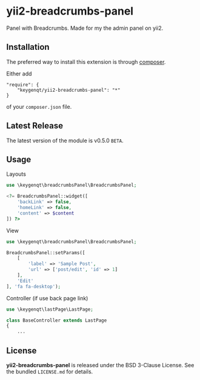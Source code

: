 yii2-breadcrumbs-panel
===================

Panel with Breadcrumbs. Made for my the admin panel on yii2.

## Installation

The preferred way to install this extension is through [composer](http://getcomposer.org/download/).

Either add

```
"require": {
    "keygenqt/yii2-breadcrumbs-panel": "*"
}
```

of your `composer.json` file.

## Latest Release

The latest version of the module is v0.5.0 `BETA`. 

## Usage

Layouts

```php
use \keygenqt\breadcrumbsPanel\BreadcrumbsPanel;

<?= BreadcrumbsPanel::widget([
	'backLink' => false,
	'homeLink' => false,
	'content' => $content
]) ?>
```

View

```php
use \keygenqt\breadcrumbsPanel\BreadcrumbsPanel;

BreadcrumbsPanel::setParams([
	[
		'label' => 'Sample Post', 
		'url' => ['post/edit', 'id' => 1]
	],
	'Edit'
], 'fa fa-desktop');
```

Controller (if use back page link)

```php
use \keygenqt\lastPage\LastPage;

class BaseController extends LastPage
{
    ...
```

## License

**yii2-breadcrumbs-panel** is released under the BSD 3-Clause License. See the bundled `LICENSE.md` for details.


